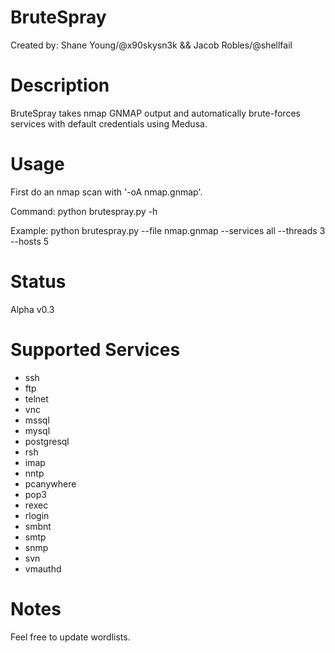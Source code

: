# BruteSpray
Created by: Shane Young/@x90skysn3k && Jacob Robles/@shellfail 

# Description
BruteSpray takes nmap GNMAP output and automatically brute-forces services with default credentials using Medusa. 

# Usage
First do an nmap scan with '-oA nmap.gnmap'.

Command: python brutespray.py -h

Example: python brutespray.py --file nmap.gnmap --services all --threads 3 --hosts 5

# Status
Alpha v0.3

# Supported Services

* ssh
* ftp
* telnet
* vnc
* mssql
* mysql
* postgresql
* rsh
* imap
* nntp
* pcanywhere
* pop3
* rexec
* rlogin
* smbnt
* smtp
* snmp
* svn
* vmauthd

# Notes
Feel free to update wordlists.
